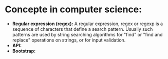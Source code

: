 # Concepte in computer science:
- **Regular expression (regex):** A regular expression, regex or regexp is a sequence of characters that define a search pattern. Usually such patterns are used by string searching algorithms for "find" or "find and replace" operations on strings, or for input validation.
- **API:**
- **Bootstrap:**